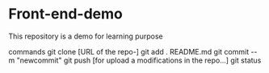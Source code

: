 # Front-end-demo
This repository is a demo for learning purpose 

commands
git clone [URL of the repo-]
git add . README.md
git commit --m "newcommit"
git push [for upload a modifications in the repo...]
git status

